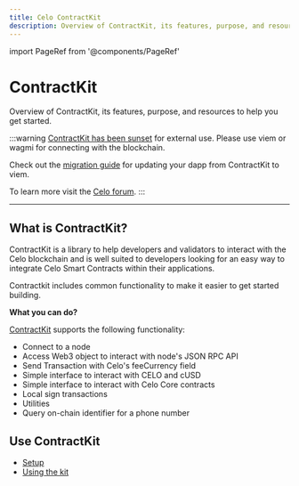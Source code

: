 ```yaml
---
title: Celo ContractKit
description: Overview of ContractKit, its features, purpose, and resources to help you get started.
---
```


import PageRef from '@components/PageRef'

# ContractKit

Overview of ContractKit, its features, purpose, and resources to help you get started.

:::warning
[ContractKit has been sunset](https://forum.celo.org/t/sunsetting-contractkit/5337) for external use. Please use viem or wagmi for connecting with the blockchain.

Check out the [migration guide](/developer/contractkit/migrating-to-viem.md) for updating your dapp from ContractKit to viem.

To learn more visit the [Celo forum](https://forum.celo.org/t/sunsetting-contractkit/5337).
:::

---

## What is ContractKit?

ContractKit is a library to help developers and validators to interact with the Celo blockchain and is well suited to developers looking for an easy way to integrate Celo Smart Contracts within their applications.

Contractkit includes common functionality to make it easier to get started building.

**What you can do?**

[ContractKit](/what-is-celo/joining-celo/contributors/release-process/base-cli-contractkit-dappkit-utils) supports the following functionality:

- Connect to a node
- Access Web3 object to interact with node's JSON RPC API
- Send Transaction with Celo's feeCurrency field
- Simple interface to interact with CELO and cUSD
- Simple interface to interact with Celo Core contracts
- Local sign transactions
- Utilities
- Query on-chain identifier for a phone number

## Use ContractKit

- [Setup](/developer/contractkit/setup)
- [Using the kit](/developer/contractkit/usage)
